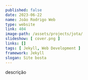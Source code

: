 ```yaml
---
published: false
date: 2023-06-22
name: João Rodrigo Web
type: website
link: 404
image-path: /assets/projects/jota/
slideshow: [ cover.png ]
links: []
tags: [ Jekyll, Web Development ]
framework: Jekyll
slogan: Site bosta
---
```

descrição